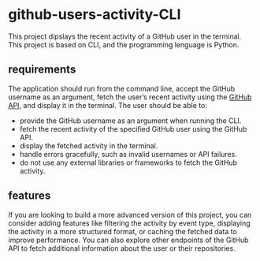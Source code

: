 # github-users-activity-CLI
This project dipslays the recent activity of a GitHub user in the terminal. This project is based on CLI, and the programming lenguage is Python.

## requirements
The application should run from the command line, accept the GitHub username as an argument, fetch the user’s recent activity using the [GitHub API](https://docs.github.com/es/rest/using-the-rest-api/github-event-types?apiVersion=2022-11-28), and display it in the terminal. The user should be able to:
* provide the GitHub username as an argument when running the CLI. 
* fetch the recent activity of the specified GitHub user using the GitHub API.
* display the fetched activity in the terminal. 
* handle errors gracefully, such as invalid usernames or API failures.
* do not use any external libraries or frameworks to fetch the GitHub activity.

## features
If you are looking to build a more advanced version of this project, you can consider adding features like filtering the activity by event type, displaying the activity in a more structured format, or caching the fetched data to improve performance. You can also explore other endpoints of the GitHub API to fetch additional information about the user or their repositories.
